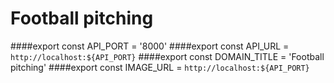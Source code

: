 # Football pitching
####export const API_PORT = '8000'
####export const API_URL = `http://localhost:${API_PORT}`
####export const DOMAIN_TITLE = 'Football pitching'
####export const IMAGE_URL = `http://localhost:${API_PORT}`

